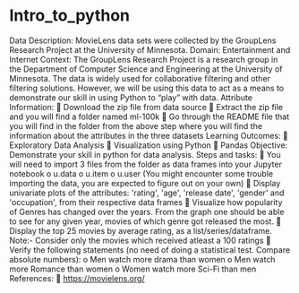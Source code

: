 # Intro_to_python
Data Description:
MovieLens data sets were collected by the GroupLens Research Project
at the University of Minnesota.
Domain:
Entertainment and Internet
Context:
The GroupLens Research Project is a research group in the Department
of Computer Science and Engineering at the University of Minnesota. The data is widely used for collaborative filtering and other filtering solutions. However, we will be using this data to act as a means to demonstrate our skill in using Python to “play” with data.
Attribute Information:
 Download the zip file from data source
 Extract the zip file and you will find a folder named ml-100k
 Go through the README file that you will find in the folder from the above step where you will find the information about the attributes in the three datasets
Learning Outcomes:
 Exploratory Data Analysis
 Visualization using Python
 Pandas
Objective:
Demonstrate your skill in python for data analysis.
Steps and tasks:
 You will need to import 3 files from the folder as data frames into your Jupyter notebook
o u.data
o u.item
o u.user
(You might encounter some trouble importing the data, you are expected to figure out on your own)
 Display univariate plots of the attributes: 'rating', 'age', 'release date', 'gender' and 'occupation', from their respective data frames
 Visualize how popularity of Genres has changed over the years. From the graph one should be able to see for any given year, movies of which genre got released the most.
 Display the top 25 movies by average rating, as a list/series/dataframe.
Note:- Consider only the movies which received atleast a 100 ratings
 Verify the following statements (no need of doing a statistical test. Compare absolute numbers):
o Men watch more drama than women
o Men watch more Romance than women
o Women watch more Sci-Fi than men
References:
 https://movielens.org/
